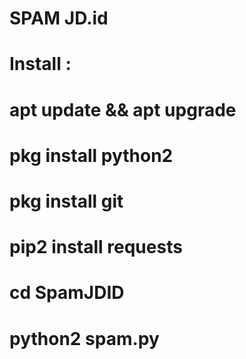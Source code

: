 # SPAM JD.id

# Install :
# apt update && apt upgrade
# pkg install python2
# pkg install git
# pip2 install requests
# cd SpamJDID
# python2 spam.py
